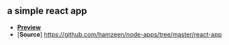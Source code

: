 ## a simple react app


*   [**Preview**](https://hamzeen.github.io/node-apps) 
*   [**Source**] <https://github.com/hamzeen/node-apps/tree/master/react-app>
